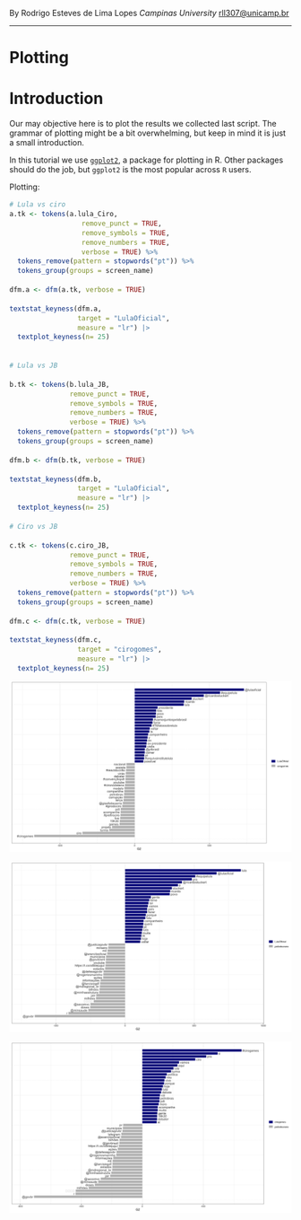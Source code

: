 By Rodrigo Esteves de Lima Lopes *Campinas University* [rll307\@unicamp.br](mailto:rll307@unicamp.br)

------------------------------------------------------------------------

# Plotting

# Introduction

Our may objective here is to plot the results we collected last script. The grammar of plotting might be a bit overwhelming, but keep in mind it is just a small introduction.

In this tutorial we use [`ggplot2`](https://ggplot2.tidyverse.org/index.html), a package for plotting in R. Other packages should do the job, but `ggplot2` is the most popular across `R` users.

Plotting: 

``` r
# Lula vs ciro
a.tk <- tokens(a.lula_Ciro,
                  remove_punct = TRUE,
                  remove_symbols = TRUE,
                  remove_numbers = TRUE,
                  verbose = TRUE) %>%
  tokens_remove(pattern = stopwords("pt")) %>%
  tokens_group(groups = screen_name)

dfm.a <- dfm(a.tk, verbose = TRUE)

textstat_keyness(dfm.a,
                 target = "LulaOficial",
                 measure = "lr") |> 
  textplot_keyness(n= 25)


# Lula vs JB

b.tk <- tokens(b.lula_JB,
               remove_punct = TRUE,
               remove_symbols = TRUE,
               remove_numbers = TRUE,
               verbose = TRUE) %>%
  tokens_remove(pattern = stopwords("pt")) %>%
  tokens_group(groups = screen_name)

dfm.b <- dfm(b.tk, verbose = TRUE)

textstat_keyness(dfm.b,
                 target = "LulaOficial",
                 measure = "lr") |> 
  textplot_keyness(n= 25)

# Ciro vs JB

c.tk <- tokens(c.ciro_JB,
               remove_punct = TRUE,
               remove_symbols = TRUE,
               remove_numbers = TRUE,
               verbose = TRUE) %>%
  tokens_remove(pattern = stopwords("pt")) %>%
  tokens_group(groups = screen_name)

dfm.c <- dfm(c.tk, verbose = TRUE)

textstat_keyness(dfm.c,
                 target = "cirogomes",
                 measure = "lr") |> 
  textplot_keyness(n= 25)
```

![Lula vs Ciro](images/lulaVSciro.png)

![Lula vs Bolsonaro](images/lulavsJB.png)

![Ciro vs Bolsonaro](images/ciroVSjb.png)
